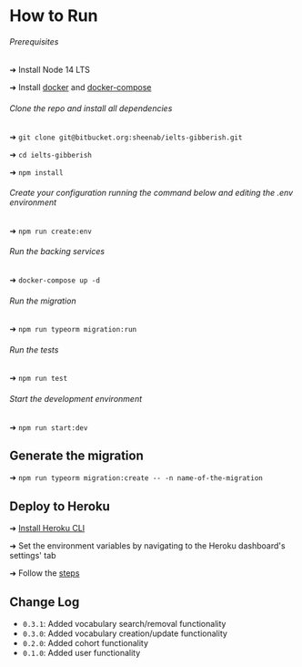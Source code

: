 # How to Run

###### Prerequisites

➜ Install Node 14 LTS

➜ Install [docker](https://docs.docker.com/get-docker/) and [docker-compose](https://docs.docker.com/compose/install/)

###### Clone the repo and install all dependencies

➜ `git clone git@bitbucket.org:sheenab/ielts-gibberish.git`

➜ `cd ielts-gibberish`

➜ `npm install`

###### Create your configuration running the command below and editing the .env environment

➜ `npm run create:env`

###### Run the backing services

➜ `docker-compose up -d`

###### Run the migration

➜ `npm run typeorm migration:run`

###### Run the tests

➜ `npm run test`

###### Start the development environment

➜ `npm run start:dev`

## Generate the migration

➜ `npm run typeorm migration:create -- -n name-of-the-migration`

## Deploy to Heroku

➜ [Install Heroku CLI](https://devcenter.heroku.com/articles/heroku-cli)

➜ Set the environment variables by navigating to the Heroku dashboard's settings' tab

➜ Follow the [steps](https://devcenter.heroku.com/articles/deploying-nodejs)

## Change Log

-   `0.3.1`: Added vocabulary search/removal functionality
-   `0.3.0`: Added vocabulary creation/update functionality
-   `0.2.0`: Added cohort functionality
-   `0.1.0`: Added user functionality
